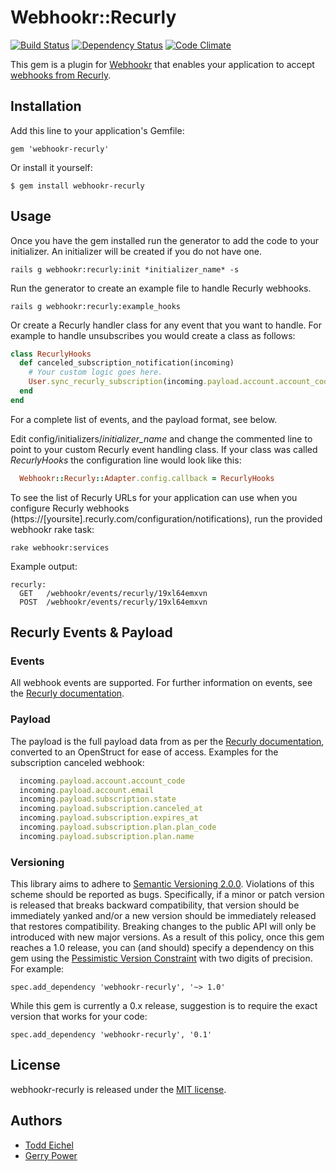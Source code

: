 # Webhookr::Recurly

[![Build Status](https://travis-ci.org/tfe/webhookr-recurly.png?branch=master)](https://travis-ci.org/tfe/webhookr-recurly)
[![Dependency Status](https://gemnasium.com/tfe/webhookr-recurly.png)](https://gemnasium.com/tfe/webhookr-recurly)
[![Code Climate](https://codeclimate.com/github/tfe/webhookr-recurly.png)](https://codeclimate.com/github/tfe/webhookr-recurly)

This gem is a plugin for [Webhookr](https://github.com/zoocasa/webhookr) that enables
your application to accept [webhooks from Recurly](https://docs.recurly.com/push-notifications).

## Installation

Add this line to your application's Gemfile:

    gem 'webhookr-recurly'

Or install it yourself:

    $ gem install webhookr-recurly

## Usage

Once you have the gem installed run the generator to add the code to your initializer.
An initializer will be created if you do not have one.

```console
rails g webhookr:recurly:init *initializer_name* -s
```

Run the generator to create an example file to handle Recurly webhooks.

```console
rails g webhookr:recurly:example_hooks
```

Or create a Recurly handler class for any event that you want to handle. For example
to handle unsubscribes you would create a class as follows:

```ruby
class RecurlyHooks
  def canceled_subscription_notification(incoming)
    # Your custom logic goes here.
    User.sync_recurly_subscription(incoming.payload.account.account_code)
  end
end
```

For a complete list of events, and the payload format, see below.

Edit config/initializers/*initializer_name* and change the commented line to point to
your custom Recurly event handling class. If your class was called *RecurlyHooks*
the configuration line would look like this:

```ruby
  Webhookr::Recurly::Adapter.config.callback = RecurlyHooks
```

To see the list of Recurly URLs for your application can use when you configure
Recurly webhooks (https://[yoursite].recurly.com/configuration/notifications),
run the provided webhookr rake task:

```console
rake webhookr:services
```

Example output:

```console
recurly:
  GET	/webhookr/events/recurly/19xl64emxvn
  POST	/webhookr/events/recurly/19xl64emxvn
```

## Recurly Events & Payload

### Events

All webhook events are supported. For further information on events, see the
[Recurly documentation](https://docs.recurly.com/api/push-notifications).

### Payload

The payload is the full payload data from as per the [Recurly
documentation](https://docs.recurly.com/api/push-notifications), converted to an
OpenStruct for ease of access. Examples for the subscription canceled webhook:

```ruby
  incoming.payload.account.account_code
  incoming.payload.account.email
  incoming.payload.subscription.state
  incoming.payload.subscription.canceled_at
  incoming.payload.subscription.expires_at
  incoming.payload.subscription.plan.plan_code
  incoming.payload.subscription.plan.name
```

### Versioning
This library aims to adhere to [Semantic Versioning 2.0.0](http://semver.org/). Violations of this scheme should be reported as
bugs. Specifically, if a minor or patch version is released that breaks backward compatibility, that
version should be immediately yanked and/or a new version should be immediately released that restores
compatibility. Breaking changes to the public API will only be introduced with new major versions. As a
result of this policy, once this gem reaches a 1.0 release, you can (and should) specify a dependency on
this gem using the [Pessimistic Version Constraint](http://docs.rubygems.org/read/chapter/16#page74) with
two digits of precision. For example:

    spec.add_dependency 'webhookr-recurly', '~> 1.0'

While this gem is currently a 0.x release, suggestion is to require the exact version that works for your code:

    spec.add_dependency 'webhookr-recurly', '0.1'

## License

webhookr-recurly is released under the [MIT license](http://www.opensource.org/licenses/MIT).

## Authors

* [Todd Eichel](https://github.com/tfe)
* [Gerry Power](https://github.com/gerrypower)
